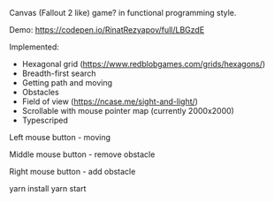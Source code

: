 Canvas (Fallout 2 like) game? in functional programming style.

Demo: https://codepen.io/RinatRezyapov/full/LBGzdE

Implemented: 

* Hexagonal grid (https://www.redblobgames.com/grids/hexagons/)
* Breadth-first search
* Getting path and moving
* Obstacles
* Field of view (https://ncase.me/sight-and-light/)
* Scrollable with mouse pointer map (currently 2000x2000)
* Typescriped


Left mouse button - moving

Middle mouse button - remove obstacle

Right mouse button - add obstacle

yarn install
yarn start
